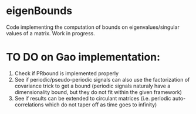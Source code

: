 # eigenBounds
Code implementing the computation of bounds on eigenvalues/singular values of a matrix.
Work in progress.


# TO DO on Gao implementation:
1) Check if PRbound is implemented properly
2) See if periodic/pseudo-periodic signals can also use the factorization of covariance trick to get a bound
(periodic signals naturaly have a dimensionality bound, but they do not fit within the given framework)
3) See if results can be extended to  circulant matrices 
(i.e. periodic auto-correlations which do not taper off as time goes to infinity)
